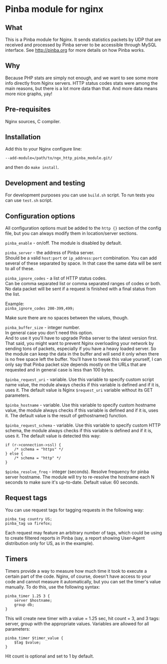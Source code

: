 Pinba module for nginx
======================

What
----
This is a Pinba module for Nginx. It sends statistics packets by UDP that are received and processed by Pinba server to be accessible through MySQL interface.
See <http://pinba.org> for more details on how Pinba works.

Why
---
Because PHP stats are simply not enough, and we want to see some more info directly from Nginx servers.
HTTP status codes stats were among the main reasons, but there is a lot more data than that.
And more data means more nice graphs, yay!

Pre-requisites
--------------
Nginx sources, C compiler.

Installation
------------
Add this to your Nginx configure line:  

`--add-module=/path/to/ngx_http_pinba_module.git/`  

and then do `make install`.

Development and testing
-----------------------

For development purposes you can use `build.sh` script.
To run tests you can use `test.sh` script.

Configuration options
---------------------
All configuration options must be added to the `http {}` section of the config file,
but you can always modify them in location/server sections.

`pinba_enable` - on/off.
The module is disabled by default.

`pinba_server` - the address of Pinba server.  
Should be a valid `host:port` or `ip_address:port` combination.
You can add several of these separated by space. In that case the same data will be sent to all of these.

`pinba_ignore_codes` - a list of HTTP status codes.  
Can be comma separated list or comma separated ranges of codes or both.  
No data packet will be sent if a request is finished with a final status from the list.

Example:  
`pinba_ignore_codes 200-399,499;`

Make sure there are no spaces between the values, though.

`pinba_buffer_size` - integer number.  
In general case you don't need this option.  
And to use it you'll have to upgrade Pinba server to the latest version first.  
That said, you might want to prevent Nginx overloading your network by sending tons of packets, especially if you have a heavy loaded server.
So the module can keep the data in the buffer and will send it only when there is no free space left the buffer.
You'll have to tweak this value yourself, I can only say that Pinba packet size depends mostly on the URLs that are requested and in general case is less than 100 bytes.

`$pinba_request_uri` - variable.
Use this variable to specify custom script name value, the module always checks if this variable is defined and if it is, uses it.
The default value is Nginx `$request_uri` variable without its GET parameters.

`$pinba_hostname` - variable.
Use this variable to specify custom hostname value, the module always checks if this variable is defined and if it is, uses it.
The default value is the result of gethostname() function.

`$pinba_request_schema` - variable.
Use this variable to specify custom HTTP schema, the module always checks if this variable is defined and if it is, uses it.
The default value is detected this way:

	if (r->connection->ssl) {
		/* schema = "https" */
	} else {
		/* schema = "http" */
	}

`$pinba_resolve_freq` - integer (seconds).
Resolve frequency for pinba server hostname. The module will try to re-resolve the hostname each N seconds to make sure it's up-to-date.
Default value: 60 seconds.

Request tags
------------
You can use request tags for tagging requests in the following way:

	pinba_tag country US;
	pinba_tag ua firefox;

Each request may feature an arbitrary number of tags, which could be using to create filtered reports in Pinba
(say, a report showing User-Agent distribution only for US, as in the example).

Timers
------
Timers provide a way to measure how much time it took to execute a certain part of the code.
Nginx, of course, doesn't have access to your code and cannot measure it automatically, but you can set the timer's value manually.
To do this, use the following syntax:

	pinba_timer 1.25 3 {
		server $hostname;
		group db;
	}

This will create new timer with a value = 1.25 sec, hit count = 3, and 3 tags: server, group with the appropriate values.
Variables are allowed for all parameters:

	pinba_timer $timer_value {
		$tag $value;
	}

Hit count is optional and set to 1 by default.
